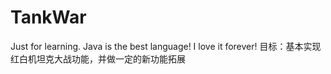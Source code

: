 # TankWar
Just for learning. Java is the best language! I love it forever! 目标：基本实现红白机坦克大战功能，并做一定的新功能拓展
